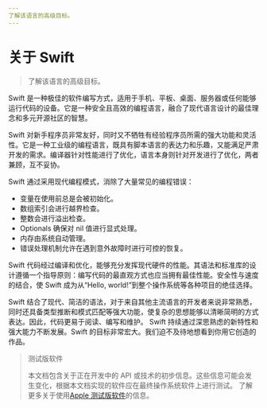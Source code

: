 ```yaml
---
了解该语言的高级目标。
---
```


# 关于 Swift

> 了解该语言的高级目标。

Swift 是一种极佳的软件编写方式，适用于手机、平板、桌面、服务器或任何能够运行代码的设备。它是一种安全且高效的编程语言，融合了现代语言设计的最佳理念和多元开源社区的智慧。

Swift 对新手程序员非常友好，同时又不牺牲有经验程序员所需的强大功能和灵活性。它是一种工业级的编程语言，既具有脚本语言的表达力和乐趣，又能满足严肃开发的需求。编译器针对性能进行了优化，语言本身则针对开发进行了优化，两者兼顾，互不妥协。

Swift 通过采用现代编程模式，消除了大量常见的编程错误：

- 变量在使用前总是会被初始化。
- 数组索引会进行越界检查。
- 整数会进行溢出检查。
- Optionals 确保对 nil 值进行显式处理。
- 内存由系统自动管理。
- 错误处理机制允许在遇到意外故障时进行可控的恢复。

Swift 代码经过编译和优化，能够充分发挥现代硬件的性能。其语法和标准库的设计遵循一个指导原则：编写代码的最直观方式也应当拥有最佳性能。安全性与速度的结合，使 Swift 成为从“Hello, world!”到整个操作系统等各种项目的绝佳选择。

Swift 结合了现代、简洁的语法，对于来自其他主流语言的开发者来说非常熟悉，同时还具备类型推断和模式匹配等强大功能，使复杂的思想能够以清晰简明的方式表达。因此，代码更易于阅读、编写和维护。
Swift 持续通过深思熟虑的新特性和强大能力不断发展。Swift 的目标非常宏大。我们迫不及待地想看到你用它创造的作品。

> 测试版软件
>
> 本文档包含关于正在开发中的 API 或技术的初步信息。这些信息可能会发生变化，根据本文档实现的软件应在最终操作系统软件上进行测试。
> 了解更多关于使用[Apple 测试版软件](https://developer.apple.com/support/beta-software/)的信息。
